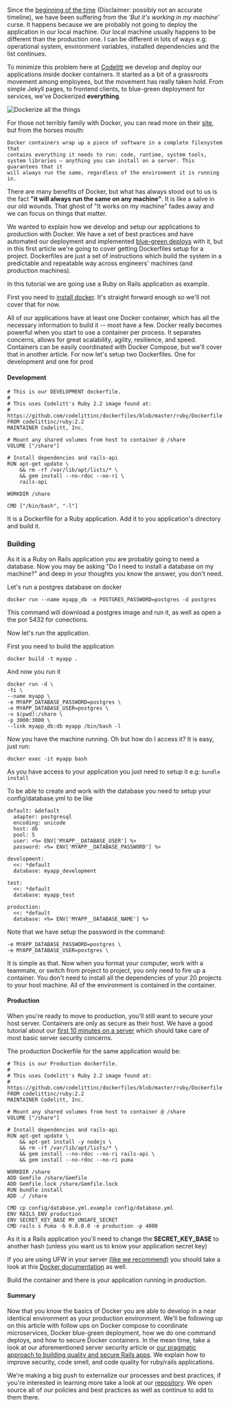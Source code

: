 Since the [beginning of the time](https://upload.wikimedia.org/wikipedia/commons/c/c2/Lambda-Cold_Dark_Matter,_Accelerated_Expansion_of_the_Universe,_Big_Bang-Inflation.jpg) (Disclaimer: possibly not an accurate timeline), we have been suffering from the *'But it's working in my machine'* curse. It happens because we are probably not going to deploy the application in our local machine. Our local machine usually happens to be different than the production one. I can be different in lots of ways e.g: operational system, environment variables, installed dependencies and the list continues. 

To minimize this problem here at [Codelitt](http://codelitt.com) we develop and deploy our applications inside docker containers. It started as a bit of a grassroots movement among employees, but the movement has really taken hold. From simple Jekyll pages, to frontend clients, to blue-green deployment for services, we've Dockerized **everything**.

![Dockerize all the things](https://i.imgur.com/FiNj8.jpg)

For those not terribly family with Docker, you can read more on their [site](https://www.docker.com/what-docker), but from the horses mouth:

```
Docker containers wrap up a piece of software in a complete filesystem that 
contains everything it needs to run: code, runtime, system tools, 
system libraries – anything you can install on a server. This guarantees that it 
will always run the same, regardless of the environment it is running in.
```

There are many benefits of Docker, but what has always stood out to us is the fact **"it will always run the same on any machine"**. It is like a salve in our old wounds. That ghost of "It works on my machine" fades away and we can focus on things that matter.

We wanted to explain how we develop and setup our applications to production with Docker. We have a set of best practices and have automated our deployment and implemented [blue-green deploys](http://martinfowler.com/bliki/BlueGreenDeployment.html) with it, but in this first article we're going to cover getting Dockerfiles setup for a project. Dockerfiles are just a set of instructions which build the system in a predictable and repeatable way across engineers' machines (and production machines).  

In this tutorial we are going use a Ruby on Rails application as example.

First you need to [install docker](https://www.digitalocean.com/community/tutorials/how-to-install-and-use-docker-on-ubuntu-16-04). It's straight forward enough so we'll not cover that for now. 

All of our applications have at least one Docker container, which has all the necessary information to build it -- most have a few. Docker really becomes powerful when you start to use a container per process. It separates concerns, allows for great scalability, agility, resilience, and speed. Containers can be easily coordinated with Docker Compose, but we'll cover that in another article. For now let's setup two Dockerfiles. One for development and one for prod 

#### Development

```
# This is our DEVELOPMENT dockerfile.
#
# This uses Codelitt's Ruby 2.2 image found at:
# https://github.com/codelittinc/dockerfiles/blob/master/ruby/Dockerfile
FROM codelittinc/ruby:2.2
MAINTAINER Codelitt, Inc.

# Mount any shared volumes from host to container @ /share
VOLUME ["/share"]

# Install dependencies and rails-api
RUN apt-get update \
    && rm -rf /var/lib/apt/lists/* \
    && gem install --no-rdoc --no-ri \
    rails-api

WORKDIR /share

CMD ["/bin/bash", "-l"]
```

It is a Dockerfile for a Ruby application. Add it to you application's directory and build it.

### Building

As it is a Ruby on Rails application you are probably going to need a database. Now you may be asking "Do I need to install a database on my machine?" and deep in your thoughts you know the answer, you don't need.

Let's run a postgres database on docker

`docker run --name myapp_db -e POSTGRES_PASSWORD=postgres -d postgres`

This command will download a postgres image and run it, as well as open a the por 5432 for conections.

Now let's run the application.

First you need to build the application

`docker build -t myapp .`


And now you run it

```
docker run -d \
-ti \
--name myapp \
-e MYAPP_DATABASE_PASSWORD=postgres \
-e MYAPP_DATABASE_USER=postgres \
-v $(pwd):/share \
-p 3000:3000 \
--link myapp_db:db myapp /bin/bash -l
```

Now you have the machine running. Oh but how do I access it? It is easy, just run:

`docker exec -it myapp bash`

As you have access to your application you just need to setup it e.g: `bundle install`

To be able to create and work with the database you need to setup your config/database.yml to be like

```
default: &default
  adapter: postgresql
  encoding: unicode
  host: db
  pool: 5
  user: <%= ENV['MYAPP__DATABASE_USER'] %>
  password: <%= ENV['MYAPP__DATABASE_PASSWORD'] %>

development:
  <<: *default
  database: myapp_development

test:
  <<: *default
  database: myapp_test

production:
  <<: *default
  database: <%= ENV['MYAPP__DATABASE_NAME'] %>
```

Note that we have setup the password in the command: 

```
-e MYAPP_DATABASE_PASSWORD=postgres \
-e MYAPP_DATABASE_USER=postgres \
```

It is simple as that. Now when you format your computer, work with a teammate, or switch from project to project, you only need to fire up a container. You don't need to install all the dependencies of your 20 projects to your host machine. All of the environment is contained in the container.

#### Production

When you're ready to move to production, you'll still want to secure your host server. Containers are only as secure as their host. We have a good tutorial about our [first 10 minutes on a server](http://www.codelitt.com/blog/my-first-10-minutes-on-a-server-primer-for-securing-ubuntu/) which should take care of most basic server security concerns.

The production Dockerfile for the same application would be:

```
# This is our Production dockerfile.
#
# This uses Codelitt's Ruby 2.2 image found at:
# https://github.com/codelittinc/dockerfiles/blob/master/ruby/Dockerfile
FROM codelittinc/ruby:2.2
MAINTAINER Codelitt, Inc.

# Mount any shared volumes from host to container @ /share
VOLUME ["/share"]

# Install dependencies and rails-api
RUN apt-get update \
    && apt-get install -y nodejs \
    && rm -rf /var/lib/apt/lists/* \
    && gem install --no-rdoc --no-ri rails-api \
    && gem install --no-rdoc --no-ri puma

WORKDIR /share
ADD Gemfile /share/Gemfile
ADD Gemfile.lock /share/Gemfile.lock
RUN bundle install
ADD ./ /share

CMD cp config/database.yml.example config/database.yml
ENV RAILS_ENV production
ENV SECRET_KEY_BASE MY_UNSAFE_SECRET
CMD rails s Puma -b 0.0.0.0 -e production -p 4000
```

As it is a Rails application you'll need to change the **SECRET_KEY_BASE** to another hash (unless you want us to know your application secret key)

If you are using UFW in your server [(like we recommend)](http://www.codelitt.com/blog/my-first-10-minutes-on-a-server-primer-for-securing-ubuntu/) you should take a look at this [Docker documentation](https://docs.docker.com/engine/installation/linux/ubuntulinux/#enable-ufw-forwarding) as well.

Build the container and there is your application running in production. 

#### Summary

Now that you know the basics of Docker you are able to develop in a near identical environment as your production environment. We'll be following up on this article with follow ups on Docker compose to coordinate microservices, Docker blue-green deployment, how we do one command deploys, and how to secure Docker containers. In the mean time, take a look at our aforementioned server security article or [our pragmatic approach to building quality and secure Rails apps](www.codelitt.com/blog/pragmatic-approach-building-ruby-rails-apps-quickly-quality-code/). We explain how to improve security, code smell, and code quality for ruby/rails applications. 

We're making a big push to externalize our processes and best practices, if you're interested in learning more take a look at our [repository](https://github.com/codelittinc/incubator-resources). We open source all of our policies and best practices as well as continue to add to them there.
